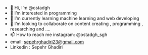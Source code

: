 - 👋 Hi, I’m @ostadgh
- 👀 I’m interested in programming
- 🌱 I’m currently learning machine learning and web developing
- 💞️ I’m looking to collaborate on content creating , programming , researching and ....
- 📫 How to reach me instagram: @ostadgh_sgh
- email: sepehrghadiri23@gmail.com
- Linkedin : Sepehr Ghadiri

<!---
ostadgh/ostadgh is a ✨ special ✨ repository because its `README.md` (this file) appears on your GitHub profile.
You can click the Preview link to take a look at your changes.
--->
